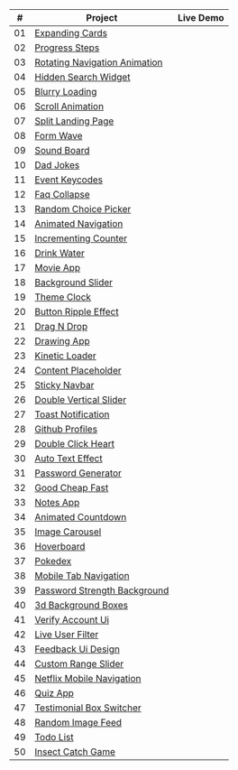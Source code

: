 
|  #  | Project                                                                                                                     | Live Demo                                                                         |
| :-: | --------------------------------------------------------------------------------------------------------------------------- | --------------------------------------------------------------------------------- |
| 01  | [Expanding Cards](https://github.com/IdanKfir/50Projects-50Days/tree/main/Expanding%20Cards)                           |
| 02  | [Progress Steps](https://github.com/IdanKfir/50Projects-50Days/tree/main/Progress%20Steps)                             |
| 03  | [Rotating Navigation Animation](https://github.com/idankfir/50Projects-50Days/tree/master/Rotating%20Nav%20Animation)      |
| 04  | [Hidden Search Widget](https://github.com/idankfir/50Projects-50Days/tree/master/Hidden%20Search)                        |
| 05  | [Blurry Loading](https://github.com/idankfir/50Projects-50Days/tree/master/Blurry%20Loading)                             |
| 06  | [Scroll Animation](https://github.com/idankfir/50Projects-50Days/tree/master/Scroll%20Animation)                         |
| 07  | [Split Landing Page](https://github.com/idankfir/50Projects-50Days/tree/master/Split%20Landing%20Page)                     |
| 08  | [Form Wave](https://github.com/idankfir/50Projects-50Days/tree/master/Form%20Input%20Wave)                                 |
| 09  | [Sound Board](https://github.com/idankfir/50Projects-50Days/tree/master/Sound%20Board)                                   |
| 10  | [Dad Jokes](https://github.com/idankfir/50Projects-50Days/tree/master/Dad%20Jokes)                                       |
| 11  | [Event Keycodes](https://github.com/idankfir/50Projects-50Days/tree/master/Event%20Keycodes)                             |
| 12  | [Faq Collapse](https://github.com/idankfir/50Projects-50Days/tree/master/Faq%20Collapse)                                 |
| 13  | [Random Choice Picker](https://github.com/idankfir/50Projects-50Days/tree/master/Random%20Choice%20Picker)                 |
| 14  | [Animated Navigation](https://github.com/idankfir/50Projects-50Days/tree/master/Animated%20Navigation)                   |
| 15  | [Incrementing Counter](https://github.com/idankfir/50Projects-50Days/tree/master/Incrementing%20Counter)                 |
| 16  | [Drink Water](https://github.com/idankfir/50Projects-50Days/tree/master/Drink%20Water)                                   |
| 17  | [Movie App](https://github.com/idankfir/50Projects-50Days/tree/master/Movie%20App)                                       |
| 18  | [Background Slider](https://github.com/idankfir/50Projects-50Days/tree/master/Background%20Slider)                       |
| 19  | [Theme Clock](https://github.com/idankfir/50Projects-50Days/tree/master/Theme%20Clock)                                   |
| 20  | [Button Ripple Effect](https://github.com/idankfir/50Projects-50Days/tree/master/Button%20Ripple%20Effect)                 |
| 21  | [Drag N Drop](https://github.com/idankfir/50Projects-50Days/tree/master/Drag%20Drop)                                     |
| 22  | [Drawing App](https://github.com/idankfir/50Projects-50Days/tree/master/Drawing%20App)                                   |
| 23  | [Kinetic Loader](https://github.com/idankfir/50Projects-50Days/tree/master/Kinetic%20Loader)                             |
| 24  | [Content Placeholder](https://github.com/idankfir/50Projects-50Days/tree/master/Content%20Placeholder)                   |
| 25  | [Sticky Navbar](https://github.com/idankfir/50Projects-50Days/tree/master/Sticky%20Navigation)                           |
| 26  | [Double Vertical Slider](https://github.com/idankfir/50Projects-50Days/tree/master/Double%20Vertical%20Slider)             |
| 27  | [Toast Notification](https://github.com/idankfir/50Projects-50Days/tree/master/Toast%20Notification)                     |
| 28  | [Github Profiles](https://github.com/idankfir/50Projects-50Days/tree/master/Github%20Profiles)                           |
| 29  | [Double Click Heart](https://github.com/idankfir/50Projects-50Days/tree/master/Double%20Click%20Heart)                     |
| 30  | [Auto Text Effect](https://github.com/idankfir/50Projects-50Days/tree/master/Auto%20Text%20Effect)                         |
| 31  | [Password Generator](https://github.com/idankfir/50Projects-50Days/tree/master/Password%20Generator)                     |
| 32  | [Good Cheap Fast](https://github.com/idankfir/50Projects-50Days/tree/master/Good%20Cheap%20Fast)                           |
| 33  | [Notes App](https://github.com/idankfir/50Projects-50Days/tree/master/NotesApp)                                       |
| 34  | [Animated Countdown](https://github.com/idankfir/50Projects-50Days/tree/master/Animated%20Countdown)                     |
| 35  | [Image Carousel](https://github.com/idankfir/50Projects-50Days/tree/master/Image%20Carousel)                             |
| 36  | [Hoverboard](https://github.com/idankfir/50Projects-50Days/tree/master/Hover%20Board)                                     |
| 37  | [Pokedex](https://github.com/idankfir/50Projects-50Days/tree/master/Pokedex)                                           |
| 38  | [Mobile Tab Navigation](https://github.com/idankfir/50Projects-50Days/tree/master/Mobile%20Tab%20Navigation)               |
| 39  | [Password Strength Background](https://github.com/idankfir/50Projects-50Days/tree/master/Password%20Strength%20Background) |
| 40  | [3d Background Boxes](https://github.com/IdanKfir/50Projects-50Days/tree/main/3D%20Boxes%20Background)                   |
| 41  | [Verify Account Ui](https://github.com/idankfir/50Projects-50Days/tree/master/Verify%20Account%20Ui)                       |
| 42  | [Live User Filter](https://github.com/idankfir/50Projects-50Days/tree/master/Live%20User%20Filter)                         |
| 43  | [Feedback Ui Design](https://github.com/idankfir/50Projects-50Days/tree/master/Feedback%20Ui%20Design)                     |
| 44  | [Custom Range Slider](https://github.com/idankfir/50Projects-50Days/tree/master/Custom%20Range%20Slider)                   |
| 45  | [Netflix Mobile Navigation](https://github.com/idankfir/50Projects-50Days/tree/master/Netflix%20Mobile%20Navigation)       |
| 46  | [Quiz App](https://github.com/idankfir/50Projects-50Days/tree/master/Quiz%20App)                                         |
| 47  | [Testimonial Box Switcher](https://github.com/idankfir/50Projects-50Days/tree/master/Testimonial%20Box%20Switcher)         |
| 48  | [Random Image Feed](https://github.com/idankfir/50Projects-50Days/tree/master/Random%20Image%20Generator)                  |
| 49  | [Todo List](https://github.com/idankfir/50Projects-50Days/tree/master/Todo%20List)                                       |
| 50  | [Insect Catch Game](https://github.com/idankfir/50Projects-50Days/tree/master/Insect%20Catch%20Game)                       |

